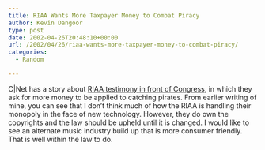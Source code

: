 ```yaml
---
title: RIAA Wants More Taxpayer Money to Combat Piracy
author: Kevin Dangoor
type: post
date: 2002-04-26T20:48:10+00:00
url: /2002/04/26/riaa-wants-more-taxpayer-money-to-combat-piracy/
categories:
  - Random

---
```

C|Net has a story about [RIAA testimony in front of Congress][1], in which they ask for more money to be applied to catching pirates. From earlier writing of mine, you can see that I don&#8217;t think much of how the RIAA is handling their monopoly in the face of new technology. However, they do own the copyrights and the law should be upheld until it is changed. I would like to see an alternate music industry build up that is more consumer friendly. That is well within the law to do.

 [1]: http://news.com.com/2100-1023-891521.html